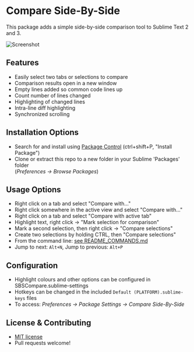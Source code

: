 Compare Side-By-Side
================
This package adds a simple side-by-side comparison tool to Sublime Text 2 and 3.

![Screenshot](https://dougty.com/files/SBSCompareScreenshot5.png)

Features
---
  - Easily select two tabs or selections to compare
  - Comparison results open in a new window
  - Empty lines added so common code lines up
  - Count number of lines changed
  - Highlighting of changed lines
  - Intra-line diff highlighting
  - Synchronized scrolling

Installation Options
---
  - Search for and install using [Package Control](https://sublime.wbond.net/installation) (ctrl+shift+P, "Install Package")
  - Clone or extract this repo to a new folder in your Sublime 'Packages' folder  
    (*Preferences -> Browse Packages*)

Usage Options
---
  - Right click on a tab and select "Compare with..."
  - Right click somewhere in the active view and select "Compare with..."
  - Right click on a tab and select "Compare with active tab"
  - Highlight text, right click -> "Mark selection for comparison"
   - Mark a second selection, then right click -> "Compare selections"
  - Create two selections by holding CTRL, then "Compare selections"
  - From the command line: [see README_COMMANDS.md](README_COMMANDS.md)
  - Jump to next: `Alt+N`, Jump to previous: `Alt+P`
  
Configuration
---
  - Highlight colours and other options can be configured in SBSCompare.sublime-settings
  - Hotkeys can be changed in the included `Default (PLATFORM).sublime-keys` files
  - To access: *Preferences -> Package Settings -> Compare Side-By-Side*

License & Contributing
---
 - [MIT license](LICENSE)
 - Pull requests welcome!
